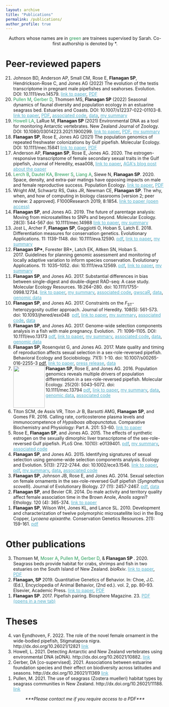 ```yaml
---
layout: archive
title: "Publications"
permalink: /publications/
author_profile: true
---
```



<p style="text-align: center;">
Authors whose names are in <span style="color:#239B56">green</span> are trainees supervised by Sarah. 
Co-first authorship is denoted by *.
</p>

# Peer-reviewed papers 

<ol reversed>
  
  <li>Johnson BD, Anderson AP, Small CM, Rose E, <strong>Flanagan SP</strong>, Hendrickson-Rose C, and Jones AG (2022) The evolution of the testis transcriptome in pregnant male pipefishes and seahorses. Evolution. DOI: 10.1111/evo.14579. <a href="https://doi.org/10.1111/evo.14579"  target="_blank" rel="noopener" style="color: rgb(82, 173, 200)">link to paper</a>, <a href="https://github.com/flanagan-lab/flanagan-lab.github.io/blob/master/pdfs/Johnson_Evolution2022" target="_blank" rel="noreferrer noopener" aria-label="PDF (opens in a new tab)" style="color: rgb(82, 173, 200)">PDF</a></li>
  
  <li> <span style="color:#239B56">Pullen M</span>, <span style="color:#239B56">Gerber D</span>, Thomsen MS, <strong>Flanagan SP</strong> (2022) Seasonal dynamics of faunal diversity and population ecology in an estuarine seagrass bed. Estuaries and Coasts. DOI: 10.1007/s12237-022-01103-8. <a href="https://doi.org/10.1007/s12237-022-01103-8" target="_blank" rel="noopener" style="color: rgb(82, 173, 200)">link to paper</a>, <a href="https://github.com/flanagan-lab/flanagan-lab.github.io/blob/master/pdfs/Pullen2022_Article_SeasonalDynamicsOfFaunalDivers.pdf" target="_blank" rel="noreferrer noopener" aria-label="PDF (opens in a new tab)" style="color: rgb(82, 173, 200)">PDF</a>, <a href="https://zenodo.org/account/settings/github/repository/spflanagan/ecology-duvauchelle#" target="_blank" rel="noopener" style="color: rgb(82, 173, 200)">associated code</a>, <a href="https://zenodo.org/record/6800784" target="_blank" rel="noopener" style="color: rgb(82, 173, 200)">data</a>, <a href="https://sarahpflanagan.wordpress.com/?p=2002" target="_blank" rel="noreferrer noopener" aria-label="my summary (opens in a new tab)" style="color: rgb(82, 173, 200)">my summary</a> </li>
    

  <li> <span style="color:#239B56">Howell LA</span>, LaRue M, <strong>Flanagan SP</strong> (2021) Environmental DNA as a tool for monitoring Antarctic vertebrates. New Zealand Journal of Zoology. DOI: 10.1080/03014223.2021.1900299. <a href="https://doi.org/10.1080/03014223.2021.1900299" target="_blank" rel="noopener" style="color: rgb(82, 173, 200)">link to paper</a>, <a href="https://github.com/flanagan-lab/flanagan-lab.github.io/blob/master/pdfs/Howell%20et%20al%202021%20-%20environmental%20DNA%20as%20a%20monitoring%20tool.pdf" target="_blank" rel="noreferrer noopener" aria-label="PDF (opens in a new tab)" style="color: rgb(82, 173, 200)">PDF</a>, <a href="https://sarahpflanagan.wordpress.com/2021/06/23/edna-antarctica/" target="_blank" rel="noreferrer noopener" aria-label="my summary (opens in a new tab)" style="color: rgb(82, 173, 200)">my summary</a> </li>

  <li> <strong>Flanagan SP</strong>, Rose E, Jones AG (2021) The population genomics of repeated freshwater colonizations by Gulf pipefish. Molecular Ecology. DOI: 10.1111/mec.15841 <a href="http://doi.org/10.1111/mec.15841" target="_blank" rel="noopener" style="color: rgb(82, 173, 200)">link to paper</a>, <a href="https://github.com/flanagan-lab/flanagan-lab.github.io/blob/master/pdfs/Flanagan%20et%20al%202021%20-%20fwsw%20ACCEPTED.pdf" target="_blank" rel="noreferrer noopener" aria-label="PDF (accepted version)" style="color: rgb(82, 173, 200)">PDF</a> </li>

  <li> Anderson AP, <strong>Flanagan SP</strong>, Rose E, Jones AG. 2020. The estrogen-responsive transcriptome of female secondary sexual traits in the Gulf pipefish, Journal of Heredity, esaa008, <a href="https://academic.oup.com/jhered/advance-article-abstract/doi/10.1093/jhered/esaa008/5775491" target="_blank" rel="noopener" style="color: rgb(82, 173, 200)">link to paper</a>, <a href="http://blog.theaga.org/to-band-or-not-to-band-what-drives-the-expression-of-fashion-accessories-in-female-pipefish/" target="_blank" rel="noreferrer noopener" aria-label="AGA blog post (opens in a new tab)" style="color: rgb(82, 173, 200)">AGA's blog post about the paper</a> </li>

  <li> <span style="color:#239B56">Lerch B</span>, <span style="color:#239B56">Dautel KA</span>, <span style="color:#239B56">Brewer S</span>, <span style="color:#239B56">Liang A</span>, Siewe N, <strong>Flanagan SP</strong>. 2020. Space, density, and extra-pair matings have opposing impacts on male and female reproductive success. Population Ecology. <a href="https://esj-journals.onlinelibrary.wiley.com/doi/abs/10.1002/1438-390X.12047" target="_blank" rel="noopener" style="color: rgb(82, 173, 200)">link to paper</a>, <a href="https://github.com/flanagan-lab/flanagan-lab.github.io/blob/master/pdfs/Lerch%20et%20al%202020.pdf" target="_blank" rel="noreferrer noopener" aria-label="PDF" style="color: rgb(82, 173, 200)">PDF</a>  </li>

  <li> Wright AM, Schwartz RS, Oaks JR, Newman CE, <strong>Flanagan SP</strong>. The why, when, and how of computing in biology classrooms [version 2; peer review: 2 approved]. F1000Research 2019, 8:1854. <a href="https://doi.org/10.12688/f1000research.20873.1" target="_blank" rel="noopener" style="color: rgb(82, 173, 200)">link to paper (open access)</a> </li>
  
  <li> <strong>Flanagan SP</strong>, and Jones AG. 2019. The future of parentage analysis: Moving from microsatellites to SNPs and beyond. Molecular Ecology. 28(3): 544-567 doi: 10.1111/mec.14988 
    <a href="https://onlinelibrary.wiley.com/doi/abs/10.1111/mec.14988" target="_blank" rel="noopener" style="color: rgb(82, 173, 200)">link to paper</a>, <a href="https://sarahpflanagan.wordpress.com/2019/01/21/a-review-of-parentage-analysis/" target="_blank" rel="noreferrer noopener" aria-label="my summary (opens in a new tab)" style="color: rgb(82, 173, 200)">my summary</a></li>
  
  <li> Jost L, Archer F,<strong> Flanagan SP</strong>, Gaggiotti O, Hoban S, Latch E. 2018. Differentiation measures for conservation genetics. Evolutionary Applications. 11: 1139-1148. doi: 10.1111/eva.12590. 
    <a title="Jost_et_al-2018-Evolutionary_Applications" href="https://sarahpflanagan.files.wordpress.com/2018/02/jost_et_al-2018-evolutionary_applications.pdf" target="_blank" rel="noopener" style="color: rgb(82, 173, 200)">pdf</a>, <a href="http://onlinelibrary.wiley.com/doi/10.1111/eva.12590/full" target="_blank" rel="noopener" style="color: rgb(82, 173, 200)">link to paper</a>, <a href="https://sarahpflanagan.wordpress.com/2017/12/22/how-can-modern-genetic-tools-be-used-in-conservation-assessment-and-monitoring/" target="_blank" rel="noopener" style="color: rgb(82, 173, 200)">my summary</a> </li>

  <li> <strong><span class="author">Flanagan SP*</span></strong>, <span class="author">Forester BR*</span>, <span class="author">Latch EK</span>, <span class="author">Aitken SN</span>, <span class="author">Hoban S</span>. 2017. <span class="articleTitle">Guidelines for planning genomic assessment and monitoring of locally adaptive variation to inform species conservation</span>. <span class="journalTitle">Evolutionary Applications</span>. <span class="vol">11</span>: <span class="pageFirst">1035</span>–<span class="pageLast">1052</span>. doi: 10.1111/eva.12569. 
    <a title="Flanagan_et_al-2017-Evolutionary_Applications" href="https://sarahpflanagan.files.wordpress.com/2017/12/flanagan_et_al-2017-evolutionary_applications.pdf" target="_blank" rel="noopener" style="color: rgb(82, 173, 200)">pdf</a>, <a href="http://onlinelibrary.wiley.com/doi/10.1111/eva.12569/full" target="_blank" rel="noopener" style="color: rgb(82, 173, 200)">link to paper</a>, <a href="https://sarahpflanagan.wordpress.com/2017/12/22/how-can-modern-genetic-tools-be-used-in-conservation-assessment-and-monitoring/" target="_blank" rel="noopener" style="color: rgb(82, 173, 200)">my summary</a> </li>

  <li> <strong>Flanagan SP</strong>, and Jones AG. 2017. Substantial differences in bias between single-digest and double-digest RAD-seq: A case study. Molecular Ecology Resources. <span class="vol">18</span>:<span class="pageFirst">264</span>–<span class="pageLast">280</span>. doi: 10.1111/1755-0998.12734. <a href="http://onlinelibrary.wiley.com/doi/10.1111/1755-0998.12734/full" target="_blank" rel="noopener" style="color: rgb(82, 173, 200)">link to paper</a>, <a href="https://sarahpflanagan.wordpress.com/2017/12/13/rad-seq-in-pipefish-a-cautionary-tale/" target="_blank" rel="noopener" style="color: rgb(82, 173, 200)">my summary</a>, <a href="https://github.com/spflanagan/SCA" target="_blank" rel="noopener" style="color: rgb(82, 173, 200)">associated code</a>, <a href="https://github.com/spflanagan/gwscaR" target="_blank" rel="noopener" style="color: rgb(82, 173, 200)">gwscaR</a>, <a href="https://doi.org/10.5061/dryad.qf916" target="_blank" rel="noopener" style="color: rgb(82, 173, 200)">data</a>, <a href="https://www.ncbi.nlm.nih.gov/sra/?term=SRP096542" target="_blank" rel="noopener" style="color: rgb(82, 173, 200)">genomic data</a></li>

  <li> <strong>Flanagan SP</strong>, and Jones AG. 2017. Constraints on the <em>F</em><sub>ST</sub>-heterozygosity outlier approach. Journal of Heredity. 108(5): 561-573. doi: 10.1093/jhered/esx048  <a title="Flanagan and Jones 2017 JHeredity" href="https://sarahpflanagan.files.wordpress.com/2018/01/flanagan-and-jones-2017-jheredity.pdf" target="_blank" rel="noopener" style="color: rgb(82, 173, 200)">pdf</a>, <a href="https://academic.oup.com//jhered/article/doi/10.1093/jhered/esx048/3806805/Constraints-on-the-FSTHeterozygosity-Outlier?guestAccessKey=bb60bd3f-bdc2-4673-9b74-92efefd04db0" target="_blank" rel="noopener" style="color: rgb(82, 173, 200)">link to paper</a>, <a href="https://sarahpflanagan.wordpress.com/2017/06/07/finding-limitations-with-common-analysis-methods-my-new-paper/" target="_blank" rel="noopener" style="color: rgb(82, 173, 200)">my summary</a>, <a href="https://github.com/spflanagan/fsthet_analysis" target="_blank" rel="noopener" style="color: rgb(82, 173, 200)">associated code</a>, <a href="http://datadryad.org/handle/10255/dryad.103085" target="_blank" rel="noopener" style="color: rgb(82, 173, 200)">data</a> </li>

  <li> <strong>Flanagan SP</strong>, and Jones AG. 2017. Genome-wide selection components analysis in a fish with male pregnancy. Evolution.  71: 1096–1105. DOI: 10.1111/evo.13173 <a title="Flanagan and Jones 2017 Evolution" href="https://sarahpflanagan.files.wordpress.com/2018/01/flanagan-and-jones-2017-evolution.pdf" target="_blank" rel="noopener" style="color: rgb(82, 173, 200)">pdf</a>, <a href="http://onlinelibrary.wiley.com/doi/10.1111/evo.13173/abstract;jsessionid=9B5AF79B09D88A653C1963FE810C7B31.f02t03" target="_blank" rel="noopener" style="color: rgb(82, 173, 200)">link to paper</a>, <a href="https://sarahpflanagan.wordpress.com/2017/02/06/understanding-the-different-components-of-selection/" target="_blank" rel="noopener" style="color: rgb(82, 173, 200)">my summary</a>, <a href="https://zenodo.org/record/200439" target="_blank" rel="noopener" style="color: rgb(82, 173, 200)">associated code</a>, <a href="http://dx.doi.org/10.5061/dryad.5c1tj" target="_blank" rel="noopener" style="color: rgb(82, 173, 200)">data</a>, <a href="https://trace.ncbi.nlm.nih.gov/Traces/sra_sub/sub.cgi?acc=SRP096542&focus=SRP096542&from=list&action=show:STUDY" target="_blank" rel="noopener" style="color: rgb(82, 173, 200)">genomic data</a> </li>

  <li> <strong>Flanagan SP</strong>, Rosenqvist G, and Jones AG. 2017. Mate quality and timing of reproduction affects sexual selection in a sex-role-reversed pipefish. Behavioral Ecology and Sociobiology. 71(1): 1-10. doi: 10.1007/s00265-016-2255-3 <a title="Flanagan et al 2017" href="https://sarahpflanagan.files.wordpress.com/2017/12/flanagan-et-al-2017.pdf" target="_blank" rel="noopener">pdf</a>, <a href="http://rdcu.be/n8go" target="_blank" rel="noopener" style="color: rgb(82, 173, 200)">link to paper</a>, <a href="http://www.nimbios.org/press/FS_pipefish" target="_blank" rel="noopener" style="color: rgb(82, 173, 200)">press release</a>, <a href="http://dx.doi.org/10.5061/dryad.5ff20" target="_blank" rel="noopener" style="color: rgb(82, 173, 200)">data</a></li>

  <li><img align="left" src='/images/mecover.gif' height='133' width='100'> <strong>Flanagan SP</strong>, Rose E, and Jones AG. 2016. Population genomics reveals multiple drivers of population differentiation in a sex-role-reversed pipefish. Molecular Ecology. 25(20): 5043-5072. doi: 10.1111/mec.13794 <a title="Flanagan et al 2016" href="https://sarahpflanagan.files.wordpress.com/2018/01/flanagan-et-al-2016.pdf" target="_blank" rel="noopener" style="color: rgb(82, 173, 200)">pdf</a>, <a href="http://onlinelibrary.wiley.com/doi/10.1111/mec.13794/abstract" target="_blank" rel="noopener noreferrer" style="color: rgb(82, 173, 200)">link to paper</a>, <a href="https://sarahpflanagan.wordpress.com/2016/11/04/population-genomics-what-is-it-and-why-should-you-care/" target="_blank" rel="noopener" style="color: rgb(82, 173, 200)">my summary</a>, <a href="http://dx.doi.org/10.5061/dryad.38nh3" target="_blank" rel="noopener" style="color: rgb(82, 173, 200)">data</a>, <a href="https://www.ncbi.nlm.nih.gov/bioproject/PRJNA327313" target="_blank" rel="noopener" style="color: rgb(82, 173, 200)">genomic data</a>, <a href="https://zenodo.org/badge/latestdoi/51271165" target="_blank" rel="noopener" style="color: rgb(82, 173, 200)">associated code</a> </li>
<br>
<br>
  <li> Titon SCM, de Assis VR, Titon Jr B, Barsotti AMG, <strong>Flanagan SP</strong>, and Gomes FR. 2016<em>. </em>Calling rate, corticosterone plasma levels and immunocompetence of <em>Hypsiboas albopunctatus. </em>Comparative Biochemistry and Physiology: Part A. 201: 53-60. <a href="https://www.researchgate.net/publication/304576639_Calling_rate_corticosterone_plasma_levels_and_immunocompetence_of_Hypsiboas_albopunctatus" target="_blank" rel="noopener noreferrer" style="color: rgb(82, 173, 200)">link to paper</a> </li>

  <li> Rose E, <strong>Flanagan SP</strong>, and Jones AG. 2015<em>. </em>The effects of synthetic estrogen on the sexually dimorphic liver transcriptome of the sex-role-reversed Gulf pipefish. PLoS One. 10(10): e0139401. <a href="https://sarahpflanagan.files.wordpress.com/2016/09/journal-pone-0139401.pdf" target="_blank" rel="noopener noreferrer" style="color: rgb(82, 173, 200)">pdf</a>, <a href="https://sarahpflanagan.wordpress.com/2015/11/11/estrogen-and-its-effects-on-gene-expression-in-pipefish-livers/" target="_blank" rel="noopener noreferrer" style="color: rgb(82, 173, 200)">my summary</a>, <a href="https://github.com/spflanagan/RNAseq_analysis" target="_blank" rel="noopener noreferrer" style="color: rgb(82, 173, 200)">associated code</a> </li>

  <li> <strong>Flanagan SP</strong>, and Jones AG. 2015. Identifying signatures of sexual selection using genome-wide selection components analysis. Ecology and Evolution. 5(13): 2722-2744. doi: 10.1002/ece3.1546. <a href="https://onlinelibrary.wiley.com/doi/10.1002/ece3.1546" target="_blank" rel="noopener noreferrer" style="color:rgb(82, 173, 200)">link to paper</a>, <a href="https://sarahpflanagan.files.wordpress.com/2016/09/ece30005-2722.pdf" target="_blank" rel="noopener noreferrer" style="color: rgb(82, 173, 200)">pdf</a>, <a href="https://sarahpflanagan.wordpress.com/2015/06/22/my-new-paper/" target="_blank" rel="noopener noreferrer" style="color: rgb(82, 173, 200)">my summary</a>, <a href="http://dx.doi.org/10.5061/dryad.5k84d" target="_blank" rel="noopener noreferrer" style="color: rgb(82, 173, 200)">data</a>, <a href="https://github.com/spflanagan/gwsca_simulation_model" target="_blank" rel="noopener noreferrer" style="color: rgb(82, 173, 200)">associated code</a> </li>

  <li> <strong>Flanagan SP</strong>, Johnson JB, Rose E, and Jones AG. 2014. Sexual selection on female ornaments in the sex-role-reversed Gulf pipefish (<em>Syngnathus scovelli</em>). Journal of Evolutionary Biology. 27 (11): 2457-2467. <a href="https://sarahpflanagan.files.wordpress.com/2019/08/flanagan_et_al-2014-journal_of_evolutionary_biology.pdf" target="_blank" rel="noopener noreferrer" style="color: rgb(82, 173, 200)">pdf</a>, <a href="http://datadryad.org/handle/10255/dryad.70138" target="_blank" rel="noopener noreferrer" style="color: rgb(82, 173, 200)">data</a> </li>

  <li> <strong>Flanagan SP</strong>, and Bevier CR. 2014. Do male activity and territory quality affect female association time in the Brown Anole, <em>Anolis sagrei</em>? Ethology. 120 (4): 365-374. <a href="http://onlinelibrary.wiley.com/doi/10.1111/eth.12213/abstract" target="_blank" rel="noopener noreferrer" style="color: rgb(82, 173, 200)">link to paper</a> </li>

  <li> <strong>Flanagan SP</strong>, Wilson WH, Jones KL, and Lance SL. 2010. Development and characterization of twelve polymorphic microsatellite loci in the Bog Copper, <em>Lycaena epixanthe. </em>Conservation Genetics Resources. 2(1): 159-161. <a href="https://sarahpflanagan.files.wordpress.com/2016/09/flanagan-et-al-2009.pdf" target="_blank" rel="noopener noreferrer" style="color: rgb(82, 173, 200)">pdf</a> </li>

</ol>

# Other publications

<ol reversed>

  <li> Thomsen M, <span style="color:#239B56">Moser A</span>, <span style="color:#239B56">Pullen M</span>, <span style="color:#239B56">Gerber D</span>, & <strong>Flanagan SP </strong>. 2020. Seagrass beds provide habitat for crabs, shrimps and fish in two estuaries on the South Island of New Zealand. <em>bioRxiv</em>. <a href="https://www.biorxiv.org/content/10.1101/2020.07.22.120055v1.abstract" target="_blank" rel="noopener noreferrer" style="color: rgb(82, 173, 200)">link to paper</a>, <a href="https://github.com/flanagan-lab/flanagan-lab.github.io/blob/master/pdfs/Thomsen-20-seagrass-report-ecan-fish-0704.pdf" target="_blank" rel="noreferrer noopener" aria-label="PDF (opens in a new tab)" style="color: rgb(82, 173, 200)">PDF</a> </li>
  
  <li> <strong>Flanagan, SP</strong> 2019. Quantitative Genetics of Behavior. In: Choe, J.C. (Ed.), Encyclopedia of Animal Behavior, (2nd ed.). vol. 2, pp. 80–93. Elsevier, Academic Press. <a href="https://www.elsevier.com/books/encyclopedia-of-animal-behavior/choe/978-0-12-813251-7" target="_blank" rel="noopener" style="color: rgb(82, 173, 200)">link to paper</a>, <a href="https://sarahpflanagan.files.wordpress.com/2019/11/flanagan-2019-bookchapter.pdf" target="_blank" rel="noreferrer noopener" aria-label="PDF (opens in a new tab)" style="color: rgb(82, 173, 200)">PDF</a> </li>
  
  <li> <strong>Flanagan SP</strong>. 2017. Pipefish pairing. Biosphere Magazine. 23. <a title="biosphere-pipefish-pairing" href="https://sarahpflanagan.files.wordpress.com/2016/09/biosphere-pipefish-pairing.pdf" target="_blank" rel="noopener" style="color: rgb(82, 173, 200)">PDF (opens in a new tab)</a></li>

</ol>


# Theses

<ol reversed>
  
  <li> van Eyndhoven, F. 2022. The role of the novel female ornament in the wide-bodied pipefish, Stigmatapora nigra. http://dx.doi.org/10.26021/12821 <a href="https://ir.canterbury.ac.nz/handle/10092/103722" target="_blank" rel="noopener noreferrer" style="color: rgb(82, 173, 200)">link</a> </li>
    
  <li> Howell, L. 2021. Detecting Antarctic and New Zealand vertebrates using environmental DNA (eDNA). http://dx.doi.org/10.26021/10882. <a href="https://ir.canterbury.ac.nz/handle/10092/101828" target="_blank" rel="noopener noreferrer" style="color: rgb(82, 173, 200)">link</a> </li>
  
  <li> Gerber, DA [co-supervised]. 2021. Associations between estuarine foundation species and their effect on biodiversity across latitudes and seasons. http://dx.doi.org/10.26021/11369 <a href="https://ir.canterbury.ac.nz/handle/10092/102320" target="_blank" rel="noopener noreferrer" style="color: rgb(82, 173, 200)">link</a> </li>
    
  <li> Pullen, M. 2021. The use of seagrass (Zostera muelleri) habitat types by seagrass communities in New Zealand. http://dx.doi.org/10.26021/11188. <a href="https://ir.canterbury.ac.nz/handle/10092/102132" target="_blank" rel="noopener noreferrer" style="color: rgb(82, 173, 200)">link</a> </li>


</ol>

<p style="text-align: center;"><em>***Please contact me if you require access to a PDF***</em></p>
